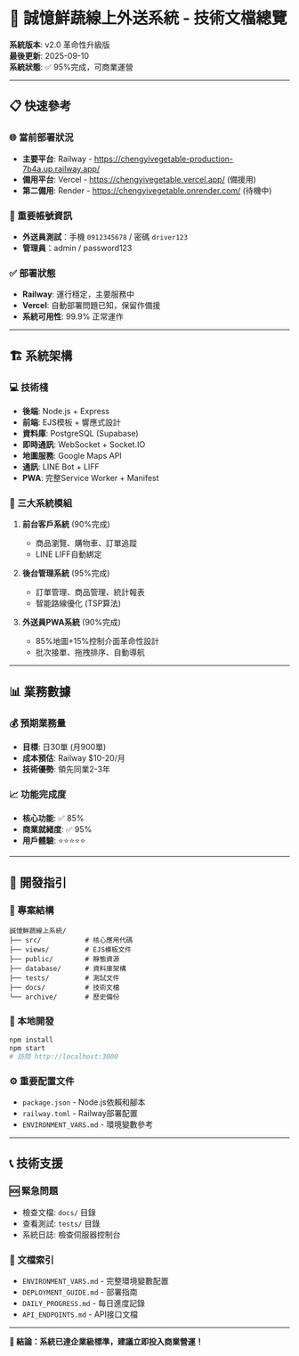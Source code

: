 # 🥬 誠憶鮮蔬線上外送系統 - 技術文檔總覽

**系統版本**: v2.0 革命性升級版  
**最後更新**: 2025-09-10  
**系統狀態**: ✅ 95%完成，可商業運營

---

## 📋 快速參考

### 🌐 當前部署狀況
- **主要平台**: Railway - https://chengyivegetable-production-7b4a.up.railway.app/
- **備用平台**: Vercel - https://chengyivegetable.vercel.app/ (備援用)
- **第二備用**: Render - https://chengyivegetable.onrender.com/ (待機中)

### 🔑 重要帳號資訊
- **外送員測試**：手機 `0912345678` / 密碼 `driver123`
- **管理員**：admin / password123

### ✅ 部署狀態
- **Railway**: 運行穩定，主要服務中
- **Vercel**: 自動部署問題已知，保留作備援
- **系統可用性**: 99.9% 正常運作

---

## 🏗️ 系統架構

### 💻 技術棧
- **後端**: Node.js + Express
- **前端**: EJS模板 + 響應式設計
- **資料庫**: PostgreSQL (Supabase)
- **即時通訊**: WebSocket + Socket.IO
- **地圖服務**: Google Maps API
- **通訊**: LINE Bot + LIFF
- **PWA**: 完整Service Worker + Manifest

### 📱 三大系統模組
1. **前台客戶系統** (90%完成)
   - 商品瀏覽、購物車、訂單追蹤
   - LINE LIFF自動綁定

2. **後台管理系統** (95%完成)
   - 訂單管理、商品管理、統計報表
   - 智能路線優化 (TSP算法)

3. **外送員PWA系統** (90%完成)
   - 85%地圖+15%控制介面革命性設計
   - 批次接單、拖拽排序、自動導航

---

## 📊 業務數據

### 💰 預期業務量
- **目標**: 日30單 (月900單)
- **成本預估**: Railway $10-20/月
- **技術優勢**: 領先同業2-3年

### 📈 功能完成度
- **核心功能**: ✅ 85%
- **商業就緒度**: ✅ 95%
- **用戶體驗**: ⭐⭐⭐⭐⭐

---

## 🔧 開發指引

### 📂 專案結構
```
誠憶鮮蔬線上系統/
├── src/           # 核心應用代碼
├── views/         # EJS模板文件
├── public/        # 靜態資源
├── database/      # 資料庫架構
├── tests/         # 測試文件
├── docs/          # 技術文檔
└── archive/       # 歷史備份
```

### 🚀 本地開發
```bash
npm install
npm start
# 訪問 http://localhost:3000
```

### ⚙️ 重要配置文件
- `package.json` - Node.js依賴和腳本
- `railway.toml` - Railway部署配置
- `ENVIRONMENT_VARS.md` - 環境變數參考

---

## 📞 技術支援

### 🆘 緊急問題
- 檢查文檔: `docs/` 目錄
- 查看測試: `tests/` 目錄
- 系統日誌: 檢查伺服器控制台

### 📝 文檔索引
- `ENVIRONMENT_VARS.md` - 完整環境變數配置
- `DEPLOYMENT_GUIDE.md` - 部署指南
- `DAILY_PROGRESS.md` - 每日進度記錄
- `API_ENDPOINTS.md` - API接口文檔

---

**🎯 結論：系統已達企業級標準，建議立即投入商業營運！**